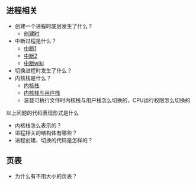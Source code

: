 ## 进程相关

- 创建一个进程时底层发生了什么？
  - [创建时](https://stackoverflow.com/questions/32557077/creation-of-a-new-process-in-an-os)
- 中断过程是什么？
  - [中断1](https://www.cs.umb.edu/~eoneil/cs444_f06/class10.html)
  - [中断2](http://www.cs.unc.edu/~dewan/242/s07/notes/int/node12.html)
  - [中断wiki](https://en.wikipedia.org/wiki/Interrupt)
- 切换进程时发生了什么？
- 内核栈是什么？
  - [内核栈](https://www.kernel.org/doc/html/latest/x86/kernel-stacks.html)
  - [内核栈与用户栈](https://stackoverflow.com/questions/12911841/kernel-stack-and-user-space-stack)
  - 装载可执行文件时内核栈与用户栈怎么切换的，CPU运行权限怎么切换的

以上问题的代码表现形式是什么

- 内核栈怎么表示的？
- 进程相关的结构体有哪些？
- 进程创建、切换的代码是怎样的？

## 页表

- 为什么有不用大小的页表？
